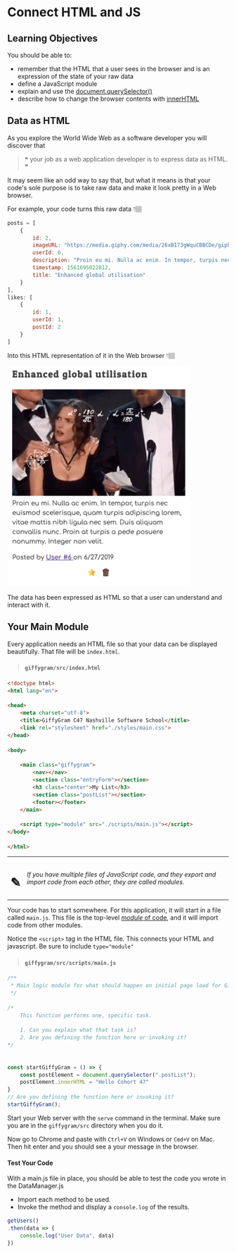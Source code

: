 # Connect HTML and JS

## Learning Objectives
You should be able to:
* remember that the HTML that a user sees in the browser and is an expression of the state of your raw data
* define a JavaScript module
* explain and use the [document.querySelector()](https://www.youtube.com/watch?v=3oOKAJTD2F8)
* describe how to change the browser contents with [innerHTML](https://www.youtube.com/watch?v=1UsllDMhvN4)

## Data as HTML

As you explore the World Wide Web as a software developer you will discover that

> &#x275d; your job as a web application developer is to express data as HTML. &#x275e;

It may seem like an odd way to say that, but what it means is that your code's sole purpose is to take raw data and make it look pretty in a Web browser.

For example, your code turns this raw data 👇🏽

```js
posts = [
    {
        id: 2,
        imageURL: "https://media.giphy.com/media/26xBI73gWquCBBCDe/giphy.gif",
        userId: 6,
        description: "Proin eu mi. Nulla ac enim. In tempor, turpis nec euismod scelerisque, quam turpis adipiscing lorem, vitae mattis nibh ligula nec sem.\n\nDuis aliquam convallis nunc. Proin at turpis a pede posuere nonummy. Integer non velit.",
        timestamp: 1561695022812,
        title: "Enhanced global utilisation"
    }
],
likes: [
    {
        id: 1,
        userId: 1,
        postId: 2
    }
]
```

Into this HTML representation of it in the Web browser 👇🏽

<img src="./images/data-as-html.png" height="500" />


The data has been expressed as HTML so that a user can understand and interact with it.

## Your Main Module

Every application needs an HTML file so that your data can be displayed beautifully. That file will be `index.html`.

> #### `giffygram/src/index.html`

```html
<!doctype html>
<html lang="en">

<head>
    <meta charset="utf-8">
    <title>GiffyGram C47 Nashville Software School</title>
    <link rel="stylesheet" href="./styles/main.css">
</head>

<body>
	
    <main class="giffygram">
		<nav></nav>
		<section class="entryForm"></section>
		<h3 class="center">My List</h3>
		<section class="postList"></section>
		<footer></footer>
	</main>
	
    <script type="module" src="./scripts/main.js"></script>
</body>

</html>
```

| | |
|:---:|:---|
| <h1>&#x270e;</h1> |  _If you have multiple files of JavaScript code, and they export and import code from each other, they are called modules._ |

Your code has to start somewhere. For this application, it will start in a file called `main.js`. This file is the top-level [_module_ of code](https://javascript.info/modules-intro#what-is-a-module), and it will import code from other modules.


Notice the `<script>` tag in the HTML file. This connects your HTML and javascript. Be sure to include `type="module"`

> #### `giffygram/src/scripts/main.js`

```js
/**
 * Main logic module for what should happen on initial page load for Giffygram
 */

/*
    This function performs one, specific task.

    1. Can you explain what that task is?
    2. Are you defining the function here or invoking it?
*/


const startGiffyGram = () => {
    const postElement = document.querySelector(".postList");
	postElement.innerHTML = "Hello Cohort 47"
}
// Are you defining the function here or invoking it?
startGiffyGram();
```

Start your Web server with the `serve` command in the terminal. Make sure you are in the `giffygram/src` directory when you do it.


Now go to Chrome and paste with `Ctrl+V` on Windows or `Cmd+V` on Mac. Then hit enter and you should see a your message in the browser.

#### Test Your Code
With a main.js file in place, you should be able to test the code you wrote in the DataManager.js

* Import each method to be used.
* Invoke the method and display a `console.log` of the results.

```js
getUsers()
.then(data => {
    console.log("User Data", data)
})

```